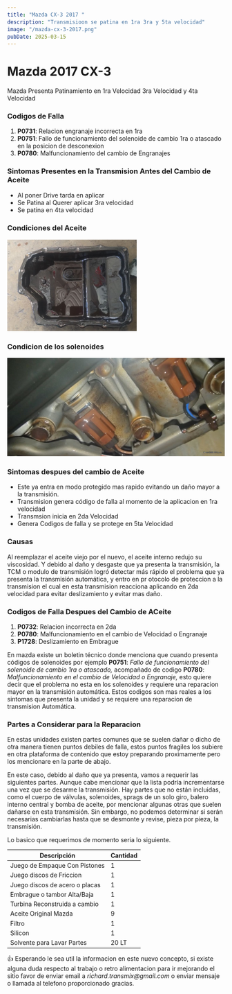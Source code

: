 ```yaml
---
title: "Mazda CX-3 2017 "
description: "Transmisioon se patina en 1ra 3ra y 5ta velocidad"
image: "/mazda-cx-3-2017.png"
pubDate: 2025-03-15
---
```


# Mazda 2017 CX-3

Mazda Presenta Patinamiento en 1ra Velocidad 3ra Velocidad y 4ta Velocidad

### Codigos de Falla

1. **P0731**: Relacion engranaje incorrecta en 1ra 
2. **P0751**: Fallo de funcionamiento del solenoide de cambio 1ra o atascado en la posicion de desconexion
3. **P0780**: Malfuncionamiento del cambio de Engranajes 


### Sintomas Presentes en la Transmision Antes del Cambio de Aceite

- Al poner Drive tarda en aplicar
- Se Patina al Querer aplicar 3ra velocidad
- Se patina en 4ta velocidad

### Condiciones del Aceite

![Carter](../../assets/asian/mazda/cx-3/Carter-mazda-cx-3-300px.png)

### Condicion de los solenoides

![Cuerpo Valvulas y Solenoides](../../assets/asian/mazda/cx-3/solenoides-mazda.png)

### Sintomas despues del cambio de Aceite

- Este ya entra en modo protegido mas rapido evitando un daño mayor a la transmisión.
- Transmision genera código de falla al momento de la aplicacion en 1ra velocidad
- Transmsion inicia en 2da Velocidad
- Genera Codigos de falla y se protege en 5ta Velocidad

### Causas

Al reemplazar el aceite viejo por el nuevo, el aceite interno redujo su viscosidad. Y debido al daño y desgaste que ya presenta la transmisión, 
la TCM  o modulo de transmisión logró detectar más rápido el problema que ya presenta la transmisión automática, y entro en pr otocolo
de proteccion a la transmision el cual en esta transmision reacciona aplicando en 2da velocidad para evitar deslizamiento y evitar mas daño.

### Codigos de Falla Despues del Cambio de ACeite

1. **P0732**: Relacion incorrecta en 2da
2. **P0780**: Malfuncionamiento en el cambio de Velocidad o Engranaje
3. **P1728**: Deslizamiento en Embrague

En mazda existe un boletin técnico donde menciona que cuando presenta códigos de solenoides por ejemplo **P0751**: _Fallo de funcionamiento del solenoide de cambio 1ra o atascado,_ acompañado de codigo **P0780**: _Malfuncionamiento en el cambio de Velocidad o Engranaje,_ esto quiere decir que el problema no esta en los solenoides y requiere una reparacion mayor en la transmisión automática.
Estos codigos son mas reales a los sintomas que presenta la unidad y se requiere una reparacion de transmision Automática.

### Partes a Considerar para la Reparacion

En estas unidades existen partes comunes que se suelen dañar o dicho de otra manera tienen puntos debiles de falla, estos puntos fragiles los subiere en otra plataforma de contenido que estoy preparando proximamente pero los mencionare en la parte de abajo.

En este caso, debido al daño que ya presenta, vamos a requerir las siguientes partes. Aunque cabe mencionar que la lista podría incrementarse una vez que se desarme la transmisión. Hay partes que no están incluidas, como el cuerpo de válvulas, solenoides, sprags de un solo giro, balero interno central y bomba de aceite, por mencionar algunas otras que suelen dañarse en esta transmisión. Sin embargo, no podemos determinar si serán necesarias cambiarlas hasta que se desmonte y revise, pieza por pieza, la transmisión.

Lo basico que requerimos de momento seria lo siguiente.

| Descripción                   |  Cantidad  |
|-------------------------------|------------|
| Juego de Empaque Con Pistones |     1      |
| Juego discos de Friccion      |     1      |
| Juego discos de acero o placas|     1      |
| Embrague o tambor Alta/Baja   |     1      |
| Turbina Reconstruida a cambio |     1      |
| Aceite Original Mazda         |     9      |
| Filtro                        |     1      |
| Silicon                       |     1      |
| Solvente para Lavar Partes    |     20 LT  |


👍 Esperando le sea util la informacion en este nuevo concepto, si existe alguna duda respecto al trabajo o retro alimentacion para ir mejorando el sitio favor de enviar email a _richard.transmix@gmail.com_ o enviar mensaje o llamada al telefono proporcionado gracias.